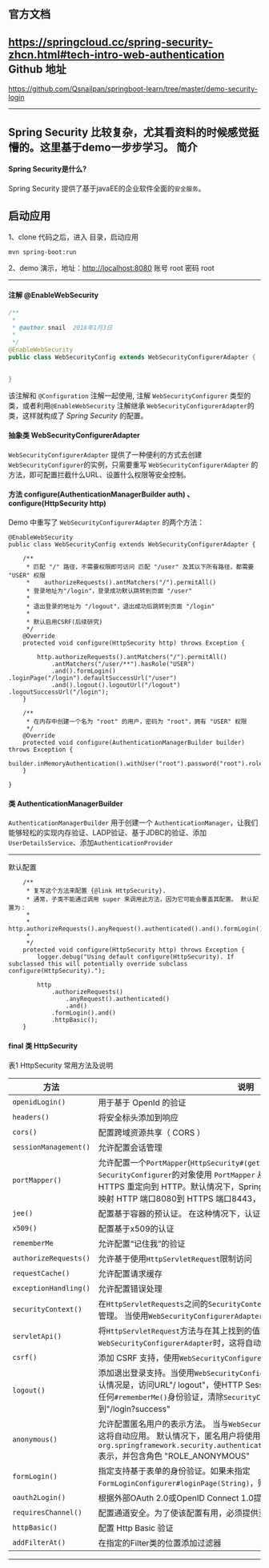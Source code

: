 官方文档
------
https://springcloud.cc/spring-security-zhcn.html#tech-intro-web-authentication
Github 地址
-----
https://github.com/Qsnailpan/springboot-learn/tree/master/demo-security-login

-----
Spring Security 比较复杂，尤其看资料的时候感觉挺懵的。这里基于demo一步步学习。
简介
---

#### Spring Security是什么?
Spring Security 提供了基于javaEE的企业软件全面的`安全服务`。


启动应用
-----

1、clone 代码之后，进入  目录，启动应用
```
mvn spring-boot:run
```

2、demo 演示，地址：[http://localhost:8080](http://localhost:8080) 账号 root 密码 root

-----

#### 注解 @EnableWebSecurity

```java
/**
 * 
 * @author snail  2018年1月3日
 *
 */
@EnableWebSecurity
public class WebSecurityConfig extends WebSecurityConfigurerAdapter {

	
}


```

该注解和 `@Configuration` 注解一起使用, 注解 `WebSecurityConfigurer` 类型的类，或者利用`@EnableWebSecurity` 注解继承 `WebSecurityConfigurerAdapter`的类，这样就构成了 *Spring Security* 的配置。

#### 抽象类 WebSecurityConfigurerAdapter

`WebSecurityConfigurerAdapter` 提供了一种便利的方式去创建 `WebSecurityConfigurer`的实例，只需要重写 `WebSecurityConfigurerAdapter` 的方法，即可配置拦截什么URL、设置什么权限等安全控制。

#### 方法 configure(AuthenticationManagerBuilder auth) 、configure(HttpSecurity http)
Demo 中重写了 `WebSecurityConfigurerAdapter` 的两个方法：

```
@EnableWebSecurity
public class WebSecurityConfig extends WebSecurityConfigurerAdapter {

	/**
	 * 匹配 "/" 路径，不需要权限即可访问 匹配 "/user" 及其以下所有路径，都需要 "USER" 权限 
	 *    authorizeRequests().antMatchers("/").permitAll()
	 * 登录地址为"/login"，登录成功默认跳转到页面 "/user"
	 * 
	 * 退出登录的地址为 "/logout"，退出成功后跳转到页面 "/login"
	 * 
	 * 默认启用CSRF(后续研究)
	 */
	@Override
	protected void configure(HttpSecurity http) throws Exception {

		http.authorizeRequests().antMatchers("/").permitAll()
			.antMatchers("/user/**").hasRole("USER")
			.and().formLogin() .loginPage("/login").defaultSuccessUrl("/user")
			.and().logout().logoutUrl("/logout") .logoutSuccessUrl("/login");
	}

	/**
	 * 在内存中创建一个名为 "root" 的用户，密码为 "root"，拥有 "USER" 权限
	 */
	@Override
	protected void configure(AuthenticationManagerBuilder builder) throws Exception {
		builder.inMemoryAuthentication().withUser("root").password("root").roles("USER");
	}

}
```
#### 类 AuthenticationManagerBuilder


`AuthenticationManagerBuilder` 用于创建一个 `AuthenticationManager`，让我们能够轻松的实现内存验证、LADP验证、基于JDBC的验证、添加`UserDetailsService`、添加`AuthenticationProvider`

----

默认配置
```
	/**
	 * 复写这个方法来配置 {@link HttpSecurity}. 
	 * 通常，子类不能通过调用 super 来调用此方法，因为它可能会覆盖其配置。 默认配置为：
	 * 
	 * http.authorizeRequests().anyRequest().authenticated().and().formLogin().and().httpBasic();
	 *
	 */
	protected void configure(HttpSecurity http) throws Exception {
		logger.debug("Using default configure(HttpSecurity). If subclassed this will potentially override subclass configure(HttpSecurity).");

		http
			.authorizeRequests()
				.anyRequest().authenticated()
				.and()
			.formLogin().and()
			.httpBasic();
	}
```

#### final 类 HttpSecurity
表1 HttpSecurity 常用方法及说明

| 方法 | 说明 |
| ---- | ---- |
| `openidLogin()` | 用于基于 OpenId 的验证 |
| `headers()`| 将安全标头添加到响应 |
| `cors()` | 配置跨域资源共享（ CORS ） |
| `sessionManagement()` | 允许配置会话管理 |
| `portMapper()` | 允许配置一个`PortMapper`(`HttpSecurity#(getSharedObject(class))`)，其他提供`SecurityConfigurer`的对象使用 `PortMapper` 从 HTTP 重定向到 HTTPS 或者从 HTTPS 重定向到 HTTP。默认情况下，Spring Security使用一个`PortMapperImpl`映射 HTTP 端口8080到 HTTPS 端口8443，HTTP 端口80到 HTTPS 端口443 |
| `jee()` | 配置基于容器的预认证。 在这种情况下，认证由Servlet容器管理 |
| `x509()` | 配置基于x509的认证 |
| `rememberMe` | 允许配置“记住我”的验证 |
| `authorizeRequests()` | 允许基于使用`HttpServletRequest`限制访问 | 
| `requestCache()` | 允许配置请求缓存 |
| `exceptionHandling()` | 允许配置错误处理 |
| `securityContext()` |  在`HttpServletRequests`之间的`SecurityContextHolder`上设置`SecurityContext`的管理。 当使用`WebSecurityConfigurerAdapter`时，这将自动应用 | 
| `servletApi()` | 将`HttpServletRequest`方法与在其上找到的值集成到`SecurityContext`中。 当使用`WebSecurityConfigurerAdapter`时，这将自动应用 |
| `csrf()` | 添加 CSRF 支持，使用`WebSecurityConfigurerAdapter`时，默认启用 |
| `logout()` | 添加退出登录支持。当使用`WebSecurityConfigurerAdapter`时，这将自动应用。默认情况是，访问URL"/ logout"，使HTTP Session无效来清除用户，清除已配置的任何`#rememberMe()`身份验证，清除`SecurityContextHolder`，然后重定向到"/login?success" |
| `anonymous()` | 允许配置匿名用户的表示方法。 当与`WebSecurityConfigurerAdapter`结合使用时，这将自动应用。 默认情况下，匿名用户将使用`org.springframework.security.authentication.AnonymousAuthenticationToken`表示，并包含角色 "ROLE_ANONYMOUS" |
| `formLogin()` | 指定支持基于表单的身份验证。如果未指定`FormLoginConfigurer#loginPage(String)`，则将生成默认登录页面 |
| `oauth2Login()` | 根据外部OAuth 2.0或OpenID Connect 1.0提供程序配置身份验证 |
| `requiresChannel()` | 配置通道安全。为了使该配置有用，必须提供至少一个到所需信道的映射 |
| `httpBasic()` | 配置 Http Basic 验证 |
| `addFilterAt()`  | 在指定的Filter类的位置添加过滤器 |


---

 